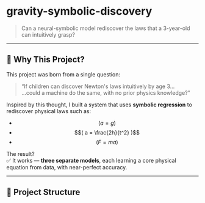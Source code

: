 # gravity-symbolic-discovery
> Can a neural-symbolic model rediscover the laws that a 3-year-old can intuitively grasp?

---

## 🧠 Why This Project?

This project was born from a single question:

> “If children can discover Newton's laws intuitively by age 3…  
> ...could a machine do the same, with no prior physics knowledge?”

Inspired by this thought, I built a system that uses **symbolic regression** to rediscover physical laws such as:

- $$( a = g )$$
- $$( a = \frac{2h}{t^2} )$$
- $$( F = ma )$$

The result?  
✅ It works — **three separate models**, each learning a core physical equation from data, with near-perfect accuracy.

---

## 📁 Project Structure

